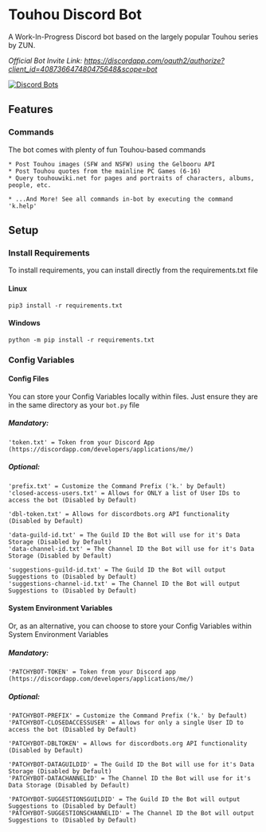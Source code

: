 # Touhou Discord Bot
A Work-In-Progress Discord bot based on the largely popular Touhou series by ZUN.

*Official Bot Invite Link: https://discordapp.com/oauth2/authorize?client_id=408736647480475648&scope=bot*

[![Discord Bots](https://discordbots.org/api/widget/servers/408736647480475648.svg)](https://discordbots.org/bot/408736647480475648)

## Features
### Commands
The bot comes with plenty of fun Touhou-based commands
```
* Post Touhou images (SFW and NSFW) using the Gelbooru API
* Post Touhou quotes from the mainline PC Games (6-16)
* Query touhouwiki.net for pages and portraits of characters, albums, people, etc.

* ...And More! See all commands in-bot by executing the command 'k.help'
```

## Setup
### Install Requirements
To install requirements, you can install directly from the requirements.txt file
#### Linux
```
pip3 install -r requirements.txt
```
#### Windows
```
python -m pip install -r requirements.txt
```

### Config Variables
#### Config Files
You can store your Config Variables locally within files. Just ensure they are in the same directory as your ```bot.py``` file

##### Mandatory:
```
'token.txt' = Token from your Discord App (https://discordapp.com/developers/applications/me/)
```
##### Optional:
```
'prefix.txt' = Customize the Command Prefix ('k.' by Default)
'closed-access-users.txt' = Allows for ONLY a list of User IDs to access the bot (Disabled by Default)

'dbl-token.txt' = Allows for discordbots.org API functionality (Disabled by Default)

'data-guild-id.txt' = The Guild ID the Bot will use for it's Data Storage (Disabled by Default)
'data-channel-id.txt' = The Channel ID the Bot will use for it's Data Storage (Disabled by Default)

'suggestions-guild-id.txt' = The Guild ID the Bot will output Suggestions to (Disabled by Default)
'suggestions-channel-id.txt' = The Channel ID the Bot will output Suggestions to (Disabled by Default)
```

#### System Environment Variables
Or, as an alternative, you can choose to store your Config Variables within System Environment Variables

##### Mandatory:
```
'PATCHYBOT-TOKEN' = Token from your Discord app (https://discordapp.com/developers/applications/me/)
```
##### Optional:
```
'PATCHYBOT-PREFIX' = Customize the Command Prefix ('k.' by Default)
'PATCHYBOT-CLOSEDACCESSUSER' = Allows for only a single User ID to access the bot (Disabled by Default)

'PATCHYBOT-DBLTOKEN' = Allows for discordbots.org API functionality (Disabled by Default)

'PATCHYBOT-DATAGUILDID' = The Guild ID the Bot will use for it's Data Storage (Disabled by Default)
'PATCHYBOT-DATACHANNELID' = The Channel ID the Bot will use for it's Data Storage (Disabled by Default)

'PATCHYBOT-SUGGESTIONSGUILDID' = The Guild ID the Bot will output Suggestions to (Disabled by Default)
'PATCHYBOT-SUGGESTIONSCHANNELID' = The Channel ID the Bot will output Suggestions to (Disabled by Default)
```

